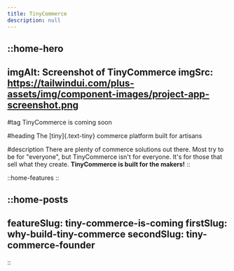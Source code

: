 ```yaml
---
title: TinyCommerce
description: null
---
```


::home-hero
---
imgAlt: Screenshot of TinyCommerce
imgSrc: https://tailwindui.com/plus-assets/img/component-images/project-app-screenshot.png
---
#tag
TinyCommerce is coming soon

#heading
The [tiny]{.text-tiny} commerce platform built for artisans

#description
There are plenty of commerce solutions out there. Most try to be for "everyone", but TinyCommerce isn't for everyone. It's for those that sell what they create. **TinyCommerce is built for the makers!**
::

::home-features
::

::home-posts
---
featureSlug: tiny-commerce-is-coming
firstSlug: why-build-tiny-commerce
secondSlug: tiny-commerce-founder
---
::
